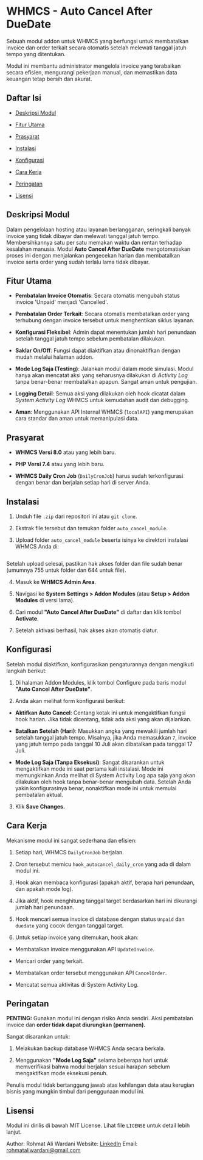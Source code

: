 # WHMCS - Auto Cancel After DueDate
Sebuah modul addon untuk WHMCS yang berfungsi untuk membatalkan invoice dan order terkait secara otomatis setelah melewati tanggal jatuh tempo yang ditentukan.

Modul ini membantu administrator mengelola invoice yang terabaikan secara efisien, mengurangi pekerjaan manual, dan memastikan data keuangan tetap bersih dan akurat.

## Daftar Isi
- [Deskripsi Modul](#deskripsi-modul)

- [Fitur Utama](#fitur-utama)

- [Prasyarat](#prasyarat)

- [Instalasi](#instalasi)

- [Konfigurasi](#konfigurasi)

- [Cara Kerja](#cara-kerja)

- [Peringatan](#peringatan)

- [Lisensi](#lisensi)

## Deskripsi Modul
Dalam pengelolaan hosting atau layanan berlangganan, seringkali banyak invoice yang tidak dibayar dan melewati tanggal jatuh tempo. Membersihkannya satu per satu memakan waktu dan rentan terhadap kesalahan manusia. Modul **Auto Cancel After DueDate** mengotomatiskan proses ini dengan menjalankan pengecekan harian dan membatalkan invoice serta order yang sudah terlalu lama tidak dibayar.

## Fitur Utama
- **Pembatalan Invoice Otomatis**: Secara otomatis mengubah status invoice 'Unpaid' menjadi 'Cancelled'.

- **Pembatalan Order Terkait**: Secara otomatis membatalkan order yang terhubung dengan invoice tersebut untuk menghentikan siklus layanan.

- **Konfigurasi Fleksibel**: Admin dapat menentukan jumlah hari penundaan setelah tanggal jatuh tempo sebelum pembatalan dilakukan.

- **Saklar On/Off**: Fungsi dapat diaktifkan atau dinonaktifkan dengan mudah melalui halaman addon.

- **Mode Log Saja (Testing)**: Jalankan modul dalam mode simulasi. Modul hanya akan mencatat aksi yang seharusnya dilakukan di *Activity Log* tanpa benar-benar membatalkan apapun. Sangat aman untuk pengujian.

- **Logging Detail**: Semua aksi yang dilakukan oleh hook dicatat dalam *System Activity Log* WHMCS untuk kemudahan audit dan debugging.

- **Aman**: Menggunakan API Internal WHMCS (`localAPI`) yang merupakan cara standar dan aman untuk memanipulasi data.

## Prasyarat
- **WHMCS Versi 8.0** atau yang lebih baru.

- **PHP Versi 7.4** atau yang lebih baru.

- **WHMCS Daily Cron Job** (`DailyCronJob`) harus sudah terkonfigurasi dengan benar dan berjalan setiap hari di server Anda.

## Instalasi
1. Unduh file `.zip` dari repositori ini atau `git clone`.

2. Ekstrak file tersebut dan temukan folder `auto_cancel_module`.

3. Upload folder `auto_cancel_module` beserta isinya ke direktori instalasi WHMCS Anda di:
```/path/to/whmcs/modules/addons/auto_cancel_module
```
Setelah upload selesai, pastikan hak akses folder dan file sudah benar (umumnya 755 untuk folder dan 644 untuk file).

4. Masuk ke **WHMCS Admin Area**.

5. Navigasi ke **System Settings > Addon Modules** (atau **Setup > Addon Modules** di versi lama).

6. Cari modul **"Auto Cancel After DueDate"** di daftar dan klik tombol **Activate**.

7. Setelah aktivasi berhasil, hak akses akan otomatis diatur.

## Konfigurasi
Setelah modul diaktifkan, konfigurasikan pengaturannya dengan mengikuti langkah berikut:

1. Di halaman Addon Modules, klik tombol Configure pada baris modul **"Auto Cancel After DueDate"**.

2. Anda akan melihat form konfigurasi berikut:

 - **Aktifkan Auto Cancel**: Centang kotak ini untuk mengaktifkan fungsi hook harian. Jika tidak dicentang, tidak ada aksi yang akan dijalankan.

 - **Batalkan Setelah (Hari)**: Masukkan angka yang mewakili jumlah hari setelah tanggal jatuh tempo. Misalnya, jika Anda memasukkan `7`, invoice yang jatuh tempo pada tanggal 10 Juli akan dibatalkan pada tanggal 17 Juli.

 - **Mode Log Saja (Tanpa Eksekusi)**: Sangat disarankan untuk mengaktifkan mode ini saat pertama kali instalasi. Mode ini memungkinkan Anda melihat di System Activity Log apa saja yang akan dilakukan oleh hook tanpa benar-benar mengubah data. Setelah Anda yakin konfigurasinya benar, nonaktifkan mode ini untuk memulai pembatalan aktual.

3. Klik **Save Changes.**

## Cara Kerja
Mekanisme modul ini sangat sederhana dan efisien:

1. Setiap hari, WHMCS `DailyCronJob` berjalan.

2. Cron tersebut memicu `hook_autocancel_daily_cron` yang ada di dalam modul ini.

3. Hook akan membaca konfigurasi (apakah aktif, berapa hari penundaan, dan apakah mode log).

4. Jika aktif, hook menghitung tanggal target berdasarkan hari ini dikurangi jumlah hari penundaan.

5. Hook mencari semua invoice di database dengan status `Unpaid` dan `duedate` yang cocok dengan tanggal target.

6. Untuk setiap invoice yang ditemukan, hook akan:

 - Membatalkan invoice menggunakan API `UpdateInvoice`.

 - Mencari order yang terkait.

 - Membatalkan order tersebut menggunakan API `CancelOrder`.

 - Mencatat semua aktivitas di System Activity Log.

## Peringatan
**PENTING:** Gunakan modul ini dengan risiko Anda sendiri. Aksi pembatalan invoice dan **order tidak dapat diurungkan (permanen).**

Sangat disarankan untuk:

1. Melakukan backup database WHMCS Anda secara berkala.

2. Menggunakan **"Mode Log Saja"** selama beberapa hari untuk memverifikasi bahwa modul berjalan sesuai harapan sebelum mengaktifkan mode eksekusi penuh.

Penulis modul tidak bertanggung jawab atas kehilangan data atau kerugian bisnis yang mungkin timbul dari penggunaan modul ini.

## Lisensi
Modul ini dirilis di bawah MIT License. Lihat file `LICENSE` untuk detail lebih lanjut.

Author: Rohmat Ali Wardani
Website: [LinkedIn](https://www.linkedin.com/in/rohmat-ali-wardani/)
Email: rohmataliwardani@gmail.com